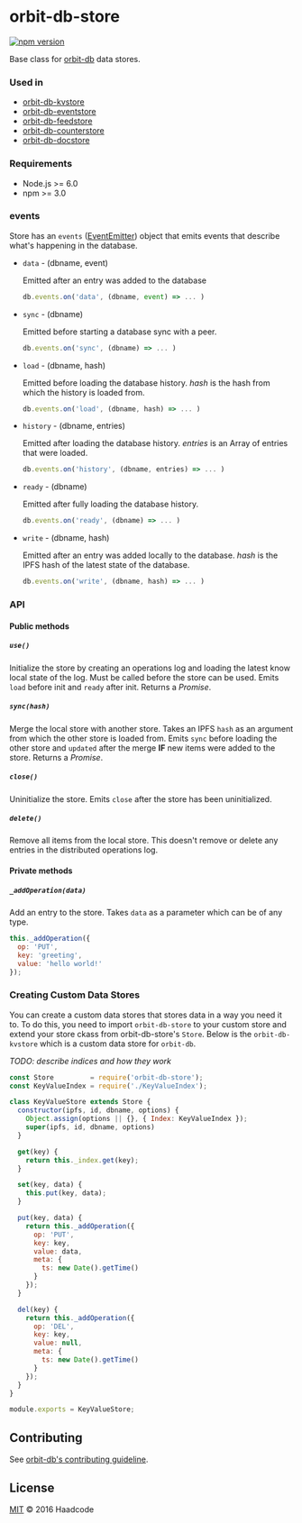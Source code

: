 # orbit-db-store

[![npm version](https://badge.fury.io/js/orbit-db-store.svg)](https://badge.fury.io/js/orbit-db-store)

Base class for [orbit-db](https://github.com/haadcode/orbit-db) data stores.

### Used in
- [orbit-db-kvstore](https://github.com/haadcode/orbit-db-kvstore)
- [orbit-db-eventstore](https://github.com/haadcode/orbit-db-eventstore)
- [orbit-db-feedstore](https://github.com/haadcode/orbit-db-feedstore)
- [orbit-db-counterstore](https://github.com/haadcode/orbit-db-counterstore)
- [orbit-db-docstore](https://github.com/shamb0t/orbit-db-docstore)

### Requirements
- Node.js >= 6.0
- npm >= 3.0

### events

  Store has an `events` ([EventEmitter](https://nodejs.org/api/events.html)) object that emits events that describe what's happening in the database.

  - `data` - (dbname, event)
    
    Emitted after an entry was added to the database

    ```javascript
    db.events.on('data', (dbname, event) => ... )
    ```

  - `sync` - (dbname)

    Emitted before starting a database sync with a peer.

    ```javascript
    db.events.on('sync', (dbname) => ... )
    ```

  - `load` - (dbname, hash)

    Emitted before loading the database history. *hash* is the hash from which the history is loaded from.

    ```javascript
    db.events.on('load', (dbname, hash) => ... )
    ```

  - `history` - (dbname, entries)

    Emitted after loading the database history. *entries* is an Array of entries that were loaded.

    ```javascript
    db.events.on('history', (dbname, entries) => ... )
    ```

  - `ready` - (dbname)

    Emitted after fully loading the database history.

    ```javascript
    db.events.on('ready', (dbname) => ... )
    ```

  - `write` - (dbname, hash)

    Emitted after an entry was added locally to the database. *hash* is the IPFS hash of the latest state of the database.

    ```javascript
    db.events.on('write', (dbname, hash) => ... )
    ```

### API
#### Public methods
##### `use()` 
Initialize the store by creating an operations log and loading the latest know local state of the log. Must be called before the store can be used. Emits `load` before init and `ready` after init. Returns a *Promise*.

##### `sync(hash)`
Merge the local store with another store. Takes an IPFS `hash` as an argument from which the other store is loaded from. Emits `sync` before loading the other store and `updated` after the merge **IF** new items were added to the store. Returns a *Promise*.

##### `close()`
Uninitialize the store. Emits `close` after the store has been uninitialized.

##### `delete()`
Remove all items from the local store. This doesn't remove or delete any entries in the distributed operations log.

#### Private methods
##### `_addOperation(data)`
Add an entry to the store. Takes `data` as a parameter which can be of any type.
```javascript
this._addOperation({
  op: 'PUT',
  key: 'greeting',
  value: 'hello world!'
});
```

### Creating Custom Data Stores
You can create a custom data stores that stores data in a way you need it to. To do this, you need to import `orbit-db-store` to your custom store and extend your store ckass from orbit-db-store's `Store`. Below is the `orbit-db-kvstore` which is a custom data store for `orbit-db`.

*TODO: describe indices and how they work*

```javascript
const Store         = require('orbit-db-store');
const KeyValueIndex = require('./KeyValueIndex');

class KeyValueStore extends Store {
  constructor(ipfs, id, dbname, options) {
    Object.assign(options || {}, { Index: KeyValueIndex });
    super(ipfs, id, dbname, options)
  }

  get(key) {
    return this._index.get(key);
  }

  set(key, data) {
    this.put(key, data);
  }

  put(key, data) {
    return this._addOperation({
      op: 'PUT',
      key: key,
      value: data,
      meta: {
        ts: new Date().getTime()
      }
    });
  }

  del(key) {
    return this._addOperation({
      op: 'DEL',
      key: key,
      value: null,
      meta: {
        ts: new Date().getTime()
      }
    });
  }
}

module.exports = KeyValueStore;
```

## Contributing

See [orbit-db's contributing guideline](https://github.com/haadcode/orbit-db#contributing).

## License

[MIT](LICENSE) ©️ 2016 Haadcode
